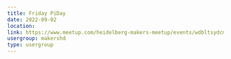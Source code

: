 ```yaml
---
title: Friday PiDay
date: 2022-09-02
location: 
link: https://www.meetup.com/heidelberg-makers-meetup/events/wdbltsydcmbdb/
usergroup: makershd
type: usergroup
---
```

